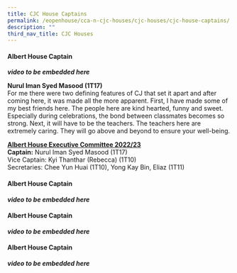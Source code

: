```yaml
---
title: CJC House Captains
permalink: /eopenhouse/cca-n-cjc-houses/cjc-houses/cjc-house-captains/
description: ""
third_nav_title: CJC Houses
---
```

#### **Albert House Captain**

***video to be embedded here***

**Nurul Iman Syed Masood (1T17)** <br>
For me there were two defining features of CJ that set it apart and after coming here, it was made all the more apparent. First, I have made some of my best friends here. The people here are kind hearted, funny and sweet. Especially during celebrations, the bond between classmates becomes so strong. Next, it will have to be the teachers. The teachers here are extremely caring. They will go above and beyond to ensure your well-being.  

  

**<u>Albert House Executive Committee 2022/23</u>** <br>
**Captain:**&nbsp;Nurul Iman Syed Masood (1T17) <br>
Vice Captain: Kyi Thanthar (Rebecca) (1T10) <br>
Secretaries: Chee Yun Huai (1T10), Yong Kay Bin, Eliaz (1T11)

#### **Albert House Captain**

***video to be embedded here***

#### **Albert House Captain**

***video to be embedded here***

#### **Albert House Captain**

***video to be embedded here***